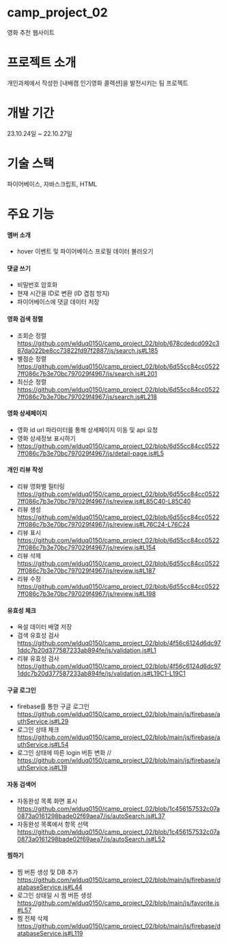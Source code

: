 # camp_project_02

영화 추천 웹사이트

# 프로젝트 소개

개인과제에서 작성한 [내배캠 인기영화 콜렉션]을 발전시키는 팀 프로젝트

# 개발 기간

23.10.24일 ~ 22.10.27일

# 기술 스택
파이어베이스, 자바스크립트, HTML 

# 주요 기능

#### 멤버 소개

- hover 이벤트 및 파이어베이스 프로필 데이터 불러오기

#### 댓글 쓰기

- 비밀번호 암호화
- 현재 시간을 ID로 변환 (ID 겹침 방지)
- 파이어베이스에 댓글 데이터 저장

#### 영화 검색 정렬

- 조회순 정렬 https://github.com/wlduq0150/camp_project_02/blob/678cdedcd092c387da022be8cc73822fd97f2887/js/search.js#L185
- 별점순 정렬 https://github.com/wlduq0150/camp_project_02/blob/6d55cc84cc05227ff086c7b3e70bc797029f4967/js/search.js#L201
- 최신순 정렬 https://github.com/wlduq0150/camp_project_02/blob/6d55cc84cc05227ff086c7b3e70bc797029f4967/js/search.js#L218

#### 영화 상세페이지

- 영화 id url 파라미터를 통해 상세페이지 이동 및 api 요청 
- 영화 상세정보 표시하기
- https://github.com/wlduq0150/camp_project_02/blob/6d55cc84cc05227ff086c7b3e70bc797029f4967/js/detail-page.js#L5

#### 개인 리뷰 작성

- 리뷰 영화별 필터링 https://github.com/wlduq0150/camp_project_02/blob/6d55cc84cc05227ff086c7b3e70bc797029f4967/js/review.js#L85C40-L85C40
- 리뷰 생성 https://github.com/wlduq0150/camp_project_02/blob/6d55cc84cc05227ff086c7b3e70bc797029f4967/js/review.js#L76C24-L76C24
- 리뷰 표시 https://github.com/wlduq0150/camp_project_02/blob/6d55cc84cc05227ff086c7b3e70bc797029f4967/js/review.js#L154
- 리뷰 삭제 https://github.com/wlduq0150/camp_project_02/blob/6d55cc84cc05227ff086c7b3e70bc797029f4967/js/review.js#L187
- 리뷰 수정 https://github.com/wlduq0150/camp_project_02/blob/6d55cc84cc05227ff086c7b3e70bc797029f4967/js/review.js#L198

#### 유효성 체크

- 욕설 데이터 배열 저장
- 검색 유효성 검사 https://github.com/wlduq0150/camp_project_02/blob/4f56c6124d6dc971ddc7b20d377587233ab894fe/js/validation.js#L1
- 리뷰 유효성 검사 https://github.com/wlduq0150/camp_project_02/blob/4f56c6124d6dc971ddc7b20d377587233ab894fe/js/validation.js#L19C1-L19C1
  
#### 구글 로그인

- firebase를 통한 구글 로그인 https://github.com/wlduq0150/camp_project_02/blob/main/js/firebase/authService.js#L29
- 로그인 상태 체크 https://github.com/wlduq0150/camp_project_02/blob/main/js/firebase/authService.js#L54
- 로그인 상태에 따른 login 버튼 변화 // https://github.com/wlduq0150/camp_project_02/blob/main/js/firebase/authService.js#L19

#### 자동 검색어

- 자동완성 목록 화면 표시 https://github.com/wlduq0150/camp_project_02/blob/1c456157532c07a0873a0161298bade02f69aea7/js/autoSearch.js#L37
- 자동완성 목록에서 항목 선택 https://github.com/wlduq0150/camp_project_02/blob/1c456157532c07a0873a0161298bade02f69aea7/js/autoSearch.js#L52

#### 찜하기

- 찜 버튼 생성 및 DB 추가 https://github.com/wlduq0150/camp_project_02/blob/main/js/firebase/databaseService.js#L44
- 로그인 상태일 시 찜 버튼 생성 https://github.com/wlduq0150/camp_project_02/blob/main/js/favorite.js#L57
- 찜 전체 삭제 https://github.com/wlduq0150/camp_project_02/blob/main/js/firebase/databaseService.js#L119
